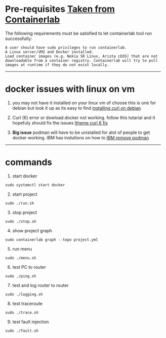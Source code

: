 # Pre-requisites [Taken from Containerlab](https://containerlab.dev/install/)

The following requirements must be satisfied to let containerlab tool run successfully:

    A user should have sudo privileges to run containerlab.
    A Linux server/VM2 and Docker installed.
    Load container images (e.g. Nokia SR Linux, Arista cEOS) that are not downloadable from a container registry. Containerlab will try to pull images at runtime if they do not exist locally.

***********************************************************************************************************

# docker issues with linux on vm

1. you may not have it installed on your linux vm of choose this is one for debian but look it up as its easy to find [installing curl on debian](https://www.cyberciti.biz/faq/howto-install-curl-command-on-debian-linux-using-apt-get/)

2. Curl (6) error or dowload.docker not working. follow this tutarial and it hopefuly should fix the issues [ltheme curl 6 fix](https://ltheme.com/curl-6-could-not-resolve-host/)

3. **Big issue** podman will have to be unistalled for alot of people to get docker working. IBM has instutions on how to [IBM remove podman](https://www.ibm.com/docs/en/edge-computing/4.2?topic=questions-troubleshooting-tips#uninstall_podman)


***********************************************************************************************************

# commands
1. start docker
```
sudo systemctl start docker
```
2. start project
 ```
sudo ./run.sh 
```
3. stop project
```
sudo ./stop.sh
```
4. show project graph
```
sudo containerlab graph --topo project.yml
```
5.  run menu
```
sudo ./menu.sh
```
6. test PC to router
```
sudo ./ping.sh
```
7.  test and log router to router 
```
sudo ./logging.sh
```
8.  test traceroute
```
sudo ./trace.sh
```
9.  test fault injection
```
sudo ./fault.sh
```
